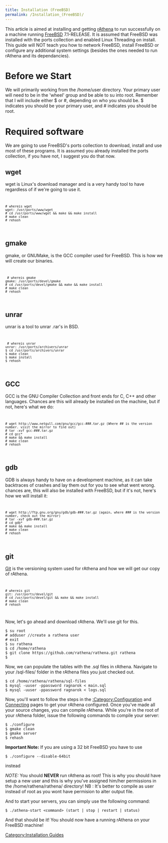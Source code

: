 ```yaml
---
title: Installation (FreeBSD)
permalink: /Installation_(FreeBSD)/
---
```


This article is aimed at installing and getting [rAthena](/rAthena "wikilink") to run successfully on a machine running [FreeBSD](/wikipedia:FreeBSD "wikilink") 7.1-RELEASE. It is assumed that FreeBSD was installed with the ports collection and enabled Linux Threading on install. This guide will NOT teach you how to network FreeBSD, install FreeBSD or configure any additional system settings (besides the ones needed to run rAthena and its dependancies).

Before we Start
===============

We will primarily working from the /home/user directory. Your primary user will need to be in the 'wheel' group and be able to su into root. Remember that I will include either $ or \#, depending on who you should be. $ indicates you should be your primary user, and \# indicates you should be root.

Required software
=================

We are going to use FreeBSD's ports collection to download, install and use most of these programs. It is assumed you already installed the ports collection, if you have not, I suggest you do that now.

wget
----

wget is Linux's download manager and is a very handy tool to have regardless of if we're going to use it. <code>

    # whereis wget
    wget: /usr/ports/www/wget
    # cd /usr/ports/www/wget && make && make install
    # make clean
    # rehash

</code>

gmake
-----

gmake, or GNUMake, is the GCC compiler used for FreeBSD. This is how we will create our binaries. <code>

     # whereis gmake
    gmake: /usr/ports/devel/gmake
    # cd /usr/ports/devel/gmake && make && make install
    # make clean
    # rehash

</code>

unrar
-----

unrar is a tool to unrar .rar's in BSD. <code>

     # whereis unrar
    unrar: /usr/ports/archivers/unrar
    $ cd /usr/ports/archivers/unrar
    $ make clean
    $ make install
    $ rehash

</code>

GCC
---

GCC is the GNU Compiler Collection and front ends for C, C++ and other languages. Chances are this will already be installed on the machine, but if not, here's what we do: <code>

    # wget http://www.netgull.com/gnu/gcc/gcc-###.tar.gz (Where ## is the version number. visit the mirror to find out)
    # tar -xvf gcc-###.tar.gz
    # cd gcc*
    # make && make install
    # make clean
    # rehash

</code>

gdb
---

GDB is always handy to have on a development machine, as it can take backtraces of crashes and lay them out for you to see what went wrong. chances are, this will also be installed with FreeBSD, but if it's not, here's how we will install it: <code>

    # wget http://ftp.gnu.org/gnu/gdb/gdb-###.tar.gz (again, where ### is the version number, check out the mirror)
    # tar -xvf gdb-###.tar.gz
    # cd gdb*
    # make && make install
    # make clean
    # rehash

</code>

git
---

[Git](https://github.com/rathena/rathena) is the versioning system used for rAthena and how we will get our copy of rAthena. <code>

    # whereis git
    git: /usr/ports/devel/git
    # cd /usr/ports/devel/git && make && make install
    # make clean
    # rehash

</code>

Now, let's go ahead and download rAthena. We'll use git for this.

    $ su root
    # adduser //create a rathena user
    # exit
    $ su rathena
    $ cd /home/rathena
    $ git clone https://github.com/rathena/rathena.git rathena
    $

Now, we can populate the tables with the .sql files in rAthena. Navigate to your /sql-files/ folder in the rAthena files you just checked out.

    $ cd /home/rathena/rathena/sql-files
    $ mysql -uuser -ppassword ragnarok < main.sql
    $ mysql -uuser -ppassword ragnarok < logs.sql

Now, you'll want to follow the steps in the [:Category:Configuration](/:Category:Configuration "wikilink") and [Connecting](/Connecting "wikilink") pages to get your rAthena configured. Once you've made all your source changes, you can compile rAthena. While you're in the root of your rAthena folder, issue the following commands to compile your server:

    $ ./configure
    $ gmake clean
    $ gmake server
    $ rehash

**Important Note:** If you are using a 32 bit FreeBSD you have to use

    $ ./configure --disable-64bit

instead

*NOTE:* You should **NEVER** run rAthena as root! This is why you should have setup a new user and this is why you've assigned him/her permissions in the /home/rathena/rathena/ directory! NB : It's better to compile as user instead of root as you wont have permision to alter output file.

And to start your servers, you can simply use the following command:

    $ ./athena-start <command> (start | stop | restart | status)

And that should be it! You should now have a running rAthena on your FreeBSD machine!

[Category:Installation Guides](/Category:Installation_Guides "wikilink")